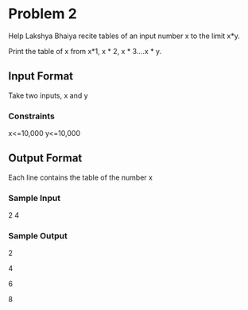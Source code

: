 # Problem 2

Help Lakshya Bhaiya recite tables of an input number x to the limit x*y.

Print the table of x from x*1, x * 2, x * 3....x * y.

## Input Format

Take two inputs, x and y

### Constraints

x<=10,000 y<=10,000

## Output Format

Each line contains the table of the number x

### Sample Input

2 4

### Sample Output

2

4

6

8
